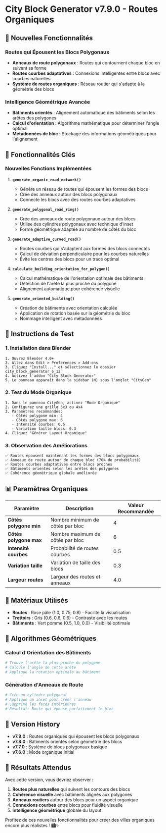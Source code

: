 # City Block Generator v7.9.0 - Routes Organiques

## 🌟 Nouvelles Fonctionnalités

### Routes qui Épousent les Blocs Polygonaux
- **Anneaux de route polygonaux** : Routes qui contournent chaque bloc en suivant sa forme
- **Routes courbes adaptatives** : Connexions intelligentes entre blocs avec courbes naturelles
- **Système de routes organiques** : Réseau routier qui s'adapte à la géométrie des blocs

### Intelligence Géométrique Avancée
- **Bâtiments orientés** : Alignement automatique des bâtiments selon les arêtes des polygones
- **Calcul d'orientation** : Algorithme mathématique pour déterminer l'angle optimal
- **Métadonnées de bloc** : Stockage des informations géométriques pour l'alignement

## 🚀 Fonctionnalités Clés

### Nouvelles Fonctions Implémentées

1. **`generate_organic_road_network()`**
   - Génère un réseau de routes qui épousent les formes des blocs
   - Crée des anneaux autour des blocs polygonaux
   - Connecte les blocs avec des routes courbes adaptatives

2. **`generate_polygonal_road_ring()`**
   - Crée des anneaux de route polygonaux autour des blocs
   - Utilise des cylindres polygonaux avec technique d'inset
   - Forme géométrique adaptée au nombre de côtés du bloc

3. **`generate_adaptive_curved_road()`**
   - Routes courbes qui s'adaptent aux formes des blocs connectés
   - Calcul de déviation perpendiculaire pour les courbes naturelles
   - Évite les centres des blocs pour un tracé optimal

4. **`calculate_building_orientation_for_polygon()`**
   - Calcul mathématique de l'orientation optimale des bâtiments
   - Détection de l'arête la plus proche du polygone
   - Alignement automatique pour cohérence visuelle

5. **`generate_oriented_building()`**
   - Création de bâtiments avec orientation calculée
   - Application de rotation basée sur la géométrie du bloc
   - Nommage intelligent avec métadonnées

## 🔧 Instructions de Test

### 1. Installation dans Blender
```
1. Ouvrez Blender 4.0+
2. Allez dans Edit > Preferences > Add-ons
3. Cliquez "Install..." et sélectionnez le dossier city_block_generator_6_12
4. Activez l'addon "City Block Generator"
5. Le panneau apparaît dans la sidebar (N) sous l'onglet "CityGen"
```

### 2. Test du Mode Organique
```
1. Dans le panneau CityGen, activez "Mode Organique"
2. Configurez une grille 3x3 ou 4x4
3. Paramètres recommandés:
   - Côtés polygone min: 4
   - Côtés polygone max: 6
   - Intensité courbes: 0.5
   - Variation taille blocs: 0.3
4. Cliquez "Générer Layout Organique"
```

### 3. Observation des Améliorations
```
✅ Routes épousent maintenant les formes des blocs polygonaux
✅ Anneaux de route autour de chaque bloc (70% de probabilité)
✅ Routes courbes adaptatives entre blocs proches
✅ Bâtiments orientés selon les arêtes des polygones
✅ Cohérence géométrique globale améliorée
```

## 📊 Paramètres Organiques

| Paramètre | Description | Valeur Recommandée |
|-----------|-------------|-------------------|
| **Côtés polygone min** | Nombre minimum de côtés par bloc | 4 |
| **Côtés polygone max** | Nombre maximum de côtés par bloc | 6 |
| **Intensité courbes** | Probabilité de routes courbes | 0.5 |
| **Variation taille** | Variation de taille des blocs | 0.3 |
| **Largeur routes** | Largeur des routes et anneaux | 4.0 |

## 🎨 Matériaux Utilisés

- **Routes** : Rose pâle (1.0, 0.75, 0.8) - Facilite la visualisation
- **Trottoirs** : Gris (0.6, 0.6, 0.6) - Contraste avec les routes
- **Bâtiments** : Vert pomme (0.5, 1.0, 0.0) - Visibilité optimale

## 🧮 Algorithmes Géométriques

### Calcul d'Orientation des Bâtiments
```python
# Trouve l'arête la plus proche du polygone
# Calcule l'angle de cette arête
# Applique la rotation optimale au bâtiment
```

### Génération d'Anneaux de Route
```python
# Crée un cylindre polygonal
# Applique un inset pour créer l'anneau
# Supprime les faces intérieures
# Résultat: Route qui épouse parfaitement le bloc
```

## 🔄 Version History

- **v7.9.0** : Routes organiques qui épousent les blocs polygonaux
- **v7.8.0** : Bâtiments orientés selon géométrie des blocs
- **v7.7.0** : Système de blocs polygonaux basique
- **v7.6.0** : Mode organique initial

## 🎯 Résultats Attendus

Avec cette version, vous devriez observer :

1. **Routes plus naturelles** qui suivent les contours des blocs
2. **Cohérence visuelle** avec bâtiments alignés aux polygones
3. **Anneaux routiers** autour des blocs pour un aspect organique
4. **Connexions courbes** entre blocs pour fluidité visuelle
5. **Intelligence géométrique** globale du layout

Profitez de ces nouvelles fonctionnalités pour créer des villes organiques encore plus réalistes ! 🏙️✨

